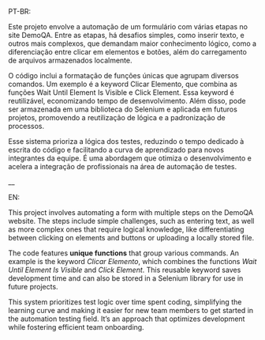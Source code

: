 PT-BR:

Este projeto envolve a automação de um formulário com várias etapas no site DemoQA. Entre as etapas, há desafios simples, como inserir texto, e outros mais complexos, que demandam maior conhecimento lógico, como a diferenciação entre clicar em elementos e botões, além do carregamento de arquivos armazenados localmente.

O código inclui a formatação de funções únicas que agrupam diversos comandos. Um exemplo é a keyword Clicar Elemento, que combina as funções Wait Until Element Is Visible e Click Element. Essa keyword é reutilizável, economizando tempo de desenvolvimento. Além disso, pode ser armazenada em uma biblioteca do Selenium e aplicada em futuros projetos, promovendo a reutilização de lógica e a padronização de processos.

Esse sistema prioriza a lógica dos testes, reduzindo o tempo dedicado à escrita do código e facilitando a curva de aprendizado para novos integrantes da equipe. É uma abordagem que otimiza o desenvolvimento e acelera a integração de profissionais na área de automação de testes.

__

EN:

This project involves automating a form with multiple steps on the DemoQA website. The steps include simple challenges, such as entering text, as well as more complex ones that require logical knowledge, like differentiating between clicking on elements and buttons or uploading a locally stored file.  

The code features **unique functions** that group various commands. An example is the keyword *Clicar Elemento*, which combines the functions *Wait Until Element Is Visible* and *Click Element*. This reusable keyword saves development time and can also be stored in a Selenium library for use in future projects.  

This system prioritizes test logic over time spent coding, simplifying the learning curve and making it easier for new team members to get started in the automation testing field. It’s an approach that optimizes development while fostering efficient team onboarding.  
